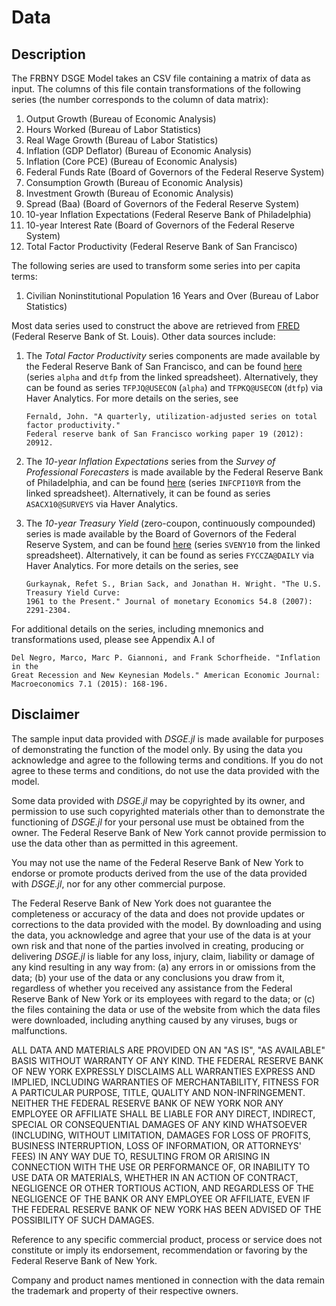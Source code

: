 # Data

## Description

The FRBNY DSGE Model takes an CSV file containing a matrix of data as
input. The columns of this file contain transformations of the
following series (the number corresponds to the column of data matrix):

1.  Output Growth (Bureau of Economic Analysis)
2.  Hours Worked (Bureau of Labor Statistics)
3.  Real Wage Growth (Bureau of Labor Statistics)
4.  Inflation (GDP Deflator) (Bureau of Economic Analysis)
5.  Inflation (Core PCE) (Bureau of Economic Analysis)
6.  Federal Funds Rate (Board of Governors of the Federal Reserve System)
7.  Consumption Growth (Bureau of Economic Analysis)
8.  Investment Growth (Bureau of Economic Analysis)
9.  Spread (Baa) (Board of Governors of the Federal Reserve System)
10. 10-year Inflation Expectations (Federal Reserve Bank of Philadelphia)
11. 10-year Interest Rate (Board of Governors of the Federal Reserve System)
12. Total Factor Productivity (Federal Reserve Bank of San Francisco)

The following series are used to transform some series into per capita terms:

1. Civilian Noninstitutional Population 16 Years and Over (Bureau of Labor Statistics)

Most data series used to construct the above are retrieved from
[FRED](https://research.stlouisfed.org/fred2) (Federal Reserve Bank of St.
Louis). Other data sources include:

1. The *Total Factor Productivity* series components are made available by the Federal Reserve
    Bank of San Francisco, and can be found
    [here](http://www.frbsf.org/economic-research/total-factor-productivity-tfp/) (series
    `alpha` and `dtfp` from the linked spreadsheet). Alternatively, they can be
    found as series `TFPJQ@USECON` (`alpha`) and `TFPKQ@USECON` (`dtfp`) via Haver Analytics. For more details on the series, see
    ```
    Fernald, John. "A quarterly, utilization-adjusted series on total factor productivity."
    Federal reserve bank of San Francisco working paper 19 (2012): 20912.
    ```

2. The *10-year Inflation Expectations* series from the *Survey of Professional
    Forecasters* is made available by the Federal Reserve Bank of Philadelphia, and
    can be found
    [here](https://www.philadelphiafed.org/research-and-data/real-time-center/survey-of-professional-forecasters/historical-data/inflation-forecasts)
    (series `INFCPI10YR` from the linked spreadsheet). Alternatively, it can be found as series
    `ASACX10@SURVEYS` via Haver Analytics.

3. The *10-year Treasury Yield* (zero-coupon, continuously compounded) series is made
    available by the Board of Governors of the Federal Reserve System, and can be found
    [here](http://www.federalreserve.gov/pubs/feds/2006/200628/200628abs.html) (series `SVENY10`
    from the linked spreadsheet). Alternatively, it can be found as series `FYCCZA@DAILY` via Haver
    Analytics. For more details on the series, see
    ```
    Gurkaynak, Refet S., Brian Sack, and Jonathan H. Wright. "The U.S. Treasury Yield Curve:
    1961 to the Present." Journal of monetary Economics 54.8 (2007): 2291-2304.
    ```

For additional details on the series, including mnemonics and transformations used,
please see Appendix A.I of
```
Del Negro, Marco, Marc P. Giannoni, and Frank Schorfheide. "Inflation in the
Great Recession and New Keynesian Models." American Economic Journal:
Macroeconomics 7.1 (2015): 168-196.
```

## Disclaimer

The sample input data provided with *DSGE.jl* is made available for purposes of
demonstrating the function of the model only. By using the data you acknowledge
and agree to the following terms and conditions. If you do not agree to these
terms and conditions, do not use the data provided with the model.

Some data provided with *DSGE.jl* may be copyrighted by its owner, and
permission to use such copyrighted materials other than to demonstrate the
functioning of *DSGE.jl* for your personal use must be obtained from the owner.
The Federal Reserve Bank of New York cannot provide permission to use the data
other than as permitted in this agreement.

You may not use the name of the Federal Reserve Bank of New York to endorse or
promote products derived from the use of the data provided with *DSGE.jl*, nor
for any other commercial purpose.

The Federal Reserve Bank of New York does not guarantee the completeness or
accuracy of the data and does not provide updates or corrections to the data
provided with the model. By downloading and using the data, you acknowledge
and agree that your use of the data is at your own risk and that none of the
parties involved in creating, producing or delivering *DSGE.jl* is liable
for any loss, injury, claim, liability or damage of any kind resulting in any
way from: (a) any errors in or omissions from the data; (b) your use of the
data or any conclusions you draw from it, regardless of whether you received
any assistance from the Federal Reserve Bank of New York or its employees with
regard to the data; or (c) the files containing the data or use of the website
from which the data files were downloaded, including anything caused by any
viruses, bugs or malfunctions.

ALL DATA AND MATERIALS ARE PROVIDED ON AN "AS IS", "AS AVAILABLE" BASIS WITHOUT
WARRANTY OF ANY KIND. THE FEDERAL RESERVE BANK OF NEW YORK EXPRESSLY DISCLAIMS
ALL WARRANTIES EXPRESS AND IMPLIED, INCLUDING WARRANTIES OF MERCHANTABILITY,
FITNESS FOR A PARTICULAR PURPOSE, TITLE, QUALITY AND NON-INFRINGEMENT. NEITHER
THE FEDERAL RESERVE BANK OF NEW YORK NOR ANY EMPLOYEE OR AFFILIATE SHALL BE
LIABLE FOR ANY DIRECT, INDIRECT, SPECIAL OR CONSEQUENTIAL DAMAGES OF ANY KIND
WHATSOEVER (INCLUDING, WITHOUT LIMITATION, DAMAGES FOR LOSS OF PROFITS,
BUSINESS INTERRUPTION, LOSS OF INFORMATION, OR ATTORNEYS' FEES) IN ANY WAY DUE
TO, RESULTING FROM OR ARISING IN CONNECTION WITH THE USE OR PERFORMANCE OF, OR
INABILITY TO USE DATA OR MATERIALS, WHETHER IN AN ACTION OF CONTRACT,
NEGLIGENCE OR OTHER TORTIOUS ACTION, AND REGARDLESS OF THE NEGLIGENCE OF THE
BANK OR ANY EMPLOYEE OR AFFILIATE, EVEN IF THE FEDERAL RESERVE BANK OF NEW YORK
HAS BEEN ADVISED OF THE POSSIBILITY OF SUCH DAMAGES.

Reference to any specific commercial product, process or service does not
constitute or imply its endorsement, recommendation or favoring by the Federal
Reserve Bank of New York.

Company and product names mentioned in connection with the data remain the
trademark and property of their respective owners.

